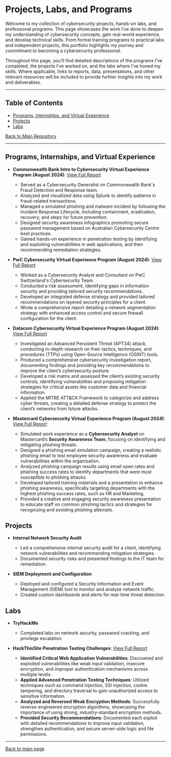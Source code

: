 # Projects, Labs, and Programs
Welcome to my collection of cybersecurity projects, hands-on labs, and professional programs. This page showcases the work I’ve done to deepen my understanding of cybersecurity concepts, gain real-world experience, and develop technical skills. From formal training programs to practical labs and independent projects, this portfolio highlights my journey and commitment to becoming a cybersecurity professional.

Throughout this page, you’ll find detailed descriptions of the programs I’ve completed, the projects I’ve worked on, and the labs where I’ve honed my skills. Where applicable, links to reports, data, presentations, and other relevant resources will be included to provide further insights into my work and deliverables.

--- 
## Table of Contents
- [Programs, Internships, and Virtual Experience](#programs-internships-and-virtual-experience)
- [Projects](#projects)
- [Labs](#labs)


[Back to Main Repository](readme.md)

---

## Programs, Internships, and Virtual Experience 
- **Commonwealth Bank Intro to Cybersecurity Virtual Experience Program (August 2024)**:
[View Full Report](programs/Commonwealth_Bank_Cybersecurity_Program.pdf)
   - Served as a Cybersecurity Generalist on Commonwealth Bank's Fraud Detection and Response team.
   - Analyzed and visualized data using Splunk to identify patterns in fraud-related transactions.
   - Managed a simulated phishing and malware incident by following the Incident Response Lifecycle, including containment, eradication, recovery, and steps for future prevention.
   - Designed security awareness infographics promoting secure password management based on Australian Cybersecurity Centre best practices.
   - Gained hands-on experience in penetration testing by identifying and exploiting vulnerabilities in web applications, and then recommending remediation strategies.

- **PwC Cybersecurity Virtual Experience Program (August 2024)**:
[View Full Report](programs/PwC_Cybersecurity_Program.pdf)
   - Worked as a Cybersecurity Analyst and Consultant on PwC Switzerland's Cybersecurity Team.
   - Conducted a risk assessment, identifying gaps in information security and providing tailored security recommendations.
   - Developed an integrated defense strategy and provided tailored recommendations on layered security principles for a client.
   - Wrote a comprehensive report detailing a network segmentation strategy with enhanced access control and secure firewall configuration for the client.

- **Datacom Cybersecurity Virtual Experience Program (August 2024)**:
[View Full Report](programs/Datacom_Cybersecurity_Program.pdf)
   - Investigated an Advanced Persistent Threat (APT34) attack, conducting in-depth research on their tactics, techniques, and procedures (TTPs) using Open-Source Intelligence (OSINT) tools.
   - Produced a comprehensive cybersecurity investigation report, documenting findings and providing key recommendations to improve the client’s cybersecurity posture.
   - Developed a risk matrix and assessed the client’s existing security controls, identifying vulnerabilities and proposing mitigation strategies for critical assets like customer data and financial information.
   - Applied the MITRE ATT&CK Framework to categorize and address cyber threats, creating a detailed defense strategy to protect the client’s networks from future attacks.

- **Mastercard Cybersecurity Virtual Experience Program (August 2024)**:
[View Full Report](programs/Mastercard_Cybsersecurity_Program.pdf)  
   - Simulated work experience as a **Cybersecurity Analyst** on Mastercard’s **Security Awareness Team**, focusing on identifying and mitigating phishing threats.
   - Designed a phishing email simulation campaign, creating a realistic phishing email to test employee security awareness and evaluate vulnerabilities within the organization.
   - Analyzed phishing campaign results using email open rates and phishing success rates to identify departments that were most susceptible to phishing attacks.
   - Developed tailored training materials and a presentation to enhance phishing awareness, specifically targeting departments with the highest phishing success rates, such as HR and Marketing.
   - Provided a creative and engaging security awareness presentation to educate staff on common phishing tactics and strategies for recognizing and avoiding phishing attempts.


## Projects
- **Internal Network Security Audit**  
   - Led a comprehensive internal security audit for a client, identifying network vulnerabilities and recommending mitigation strategies.
   - Documented security risks and presented findings to the IT team for remediation.

- **SIEM Deployment and Configuration**  
   - Deployed and configured a Security Information and Event Management (SIEM) tool to monitor and analyze network traffic.
   - Created custom dashboards and alerts for real-time threat detection.

## Labs
- **TryHackMe**
   - Completed labs on network security, password cracking, and privilege escalation.
     
- **HackThisSite Penetration Testing Challenges**: [View Full Report](Hackthissite.org_penetration_testing.md)
   - **Identified Critical Web Application Vulnerabilities**: Discovered and exploited vulnerabilities like weak input validation, insecure encryption, and improper authentication mechanisms across multiple levels.
   - **Applied Advanced Penetration Testing Techniques**: Utilized techniques such as command injection, SSI injection, cookie tampering, and directory traversal to gain unauthorized access to sensitive information.
   - **Analyzed and Reversed Weak Encryption Methods**: Successfully reverse-engineered encryption algorithms, showcasing the importance of using strong, industry-standard encryption methods.
   - **Provided Security Recommendations**: Documented each exploit with detailed recommendations to improve input validation, strengthen authentication, and secure server-side logic and file permissions.



---

[Back to main page](https://github.com/yourusername/your-main-repo)

